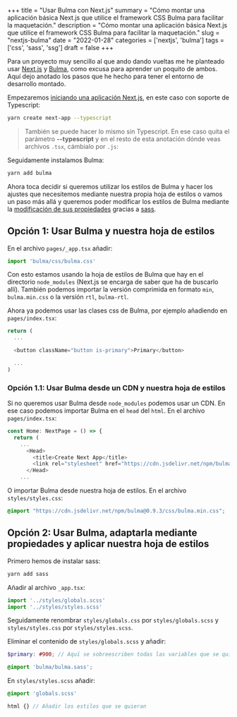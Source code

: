 +++
title = "Usar Bulma con Next.js"
summary = "Cómo montar una aplicación básica Next.js que utilice el framework CSS Bulma para facilitar la maquetación."
description = "Cómo montar una aplicación básica Next.js que utilice el framework CSS Bulma para facilitar la maquetación."
slug = "nextjs-bulma"
date = "2022-01-28"
categories = ['nextjs', 'bulma']
tags = ['css', 'sass', 'ssg']
draft = false
+++

Para un proyecto muy sencillo al que ando dando vueltas me he planteado usar [Next.js](https://nextjs.org) y [Bulma](https://bulma.io/), como excusa para aprender un poquito de ambos. Aquí dejo anotado los pasos que he hecho para tener el entorno de desarrollo montado.

Empezaremos [iniciando una aplicación Next.js](https://nextjs.org/docs/getting-started), en este caso con soporte de Typescript:

```bash
yarn create next-app --typescript
```

> También se puede hacer lo mismo sin Typescript. En ese caso quita el parámetro __--typescript__ y en el resto de esta anotación dónde veas archivos `.tsx`, cámbialo por `.js`:

Seguidamente instalamos Bulma:

```bash
yarn add bulma
```

Ahora toca decidir si queremos utilizar los estilos de Bulma y hacer los ajustes que necesitemos mediante nuestra propia hoja de estilos o vamos un paso más allá y queremos poder modificar los estilos de Bulma mediante la [modificación de sus propiedades](https://bulma.io/documentation/customize/variables/) gracias a [sass](https://sass-lang.com/).

## Opción 1: Usar Bulma y nuestra hoja de estilos

En el archivo `pages/_app.tsx` añadir:

```typescript
import 'bulma/css/bulma.css'
```

Con esto estamos usando la hoja de estilos de Bulma que hay en el directorio `node_modules` (Next.js se encarga de saber que ha de buscarlo allí). También podemos importar la versión comprimida en formato `min`, `bulma.min.css` o la versión `rtl`, `bulma-rtl`.

Ahora ya podemos usar las clases css de Bulma, por ejemplo añadiendo en `pages/index.tsx`:

```typescript
return (
  ...

  <button className="button is-primary">Primary</button>

  ...
)
```

### Opción 1.1: Usar Bulma desde un CDN y nuestra hoja de estilos

Si no queremos usar Bulma desde `node_modules` podemos usar un CDN. En ese caso podemos importar Bulma en el `head` del `html`. En el archivo `pages/index.tsx`:

```typescript
const Home: NextPage = () => {
  return (
    ...
      <Head>
        <title>Create Next App</title>
        <link rel="stylesheet" href="https://cdn.jsdelivr.net/npm/bulma@0.9.3/css/bulma.min.css">
      </Head>
    ...
```

O importar Bulma desde nuestra hoja de estilos. En el archivo `styles/styles.css`:

```css
@import "https://cdn.jsdelivr.net/npm/bulma@0.9.3/css/bulma.min.css";
```

## Opción 2: Usar Bulma, adaptarla mediante propiedades y aplicar nuestra hoja de estilos

Primero hemos de instalar sass:

```bash
yarn add sass
```

Añadir al archivo `_app.tsx`:

```typescript
import '../styles/globals.scss'
import '../styles/styles.scss'
```

Seguidamente renombrar `styles/globals.css` por `styles/globals.scss` y `styles/styles.css` por `styles/styles.scss`.

Eliminar el contenido de `styles/globals.scss` y añadir:

```scss
$primary: #900; // Aquí se sobreescriben todas las variables que se quieran

@import 'bulma/bulma.sass';
```

En `styles/styles.scss` añadir:

```scss
@import 'globals.scss'

html {} // Añadir los estilos que se quieran
```
